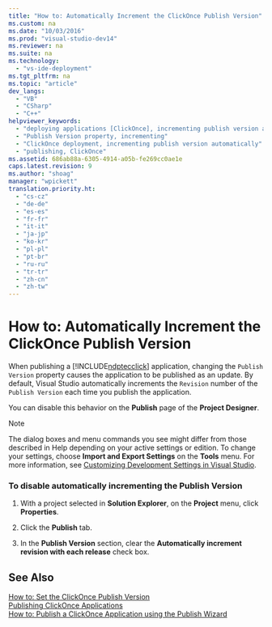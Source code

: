 ```yaml
---
title: "How to: Automatically Increment the ClickOnce Publish Version"
ms.custom: na
ms.date: "10/03/2016"
ms.prod: "visual-studio-dev14"
ms.reviewer: na
ms.suite: na
ms.technology: 
  - "vs-ide-deployment"
ms.tgt_pltfrm: na
ms.topic: "article"
dev_langs: 
  - "VB"
  - "CSharp"
  - "C++"
helpviewer_keywords: 
  - "deploying applications [ClickOnce], incrementing publish version automatically"
  - "Publish Version property, incrementing"
  - "ClickOnce deployment, incrementing publish version automatically"
  - "publishing, ClickOnce"
ms.assetid: 686ab88a-6305-4914-a05b-fe269cc0ae1e
caps.latest.revision: 9
ms.author: "shoag"
manager: "wpickett"
translation.priority.ht: 
  - "cs-cz"
  - "de-de"
  - "es-es"
  - "fr-fr"
  - "it-it"
  - "ja-jp"
  - "ko-kr"
  - "pl-pl"
  - "pt-br"
  - "ru-ru"
  - "tr-tr"
  - "zh-cn"
  - "zh-tw"
---
```

# How to: Automatically Increment the ClickOnce Publish Version
When publishing a [!INCLUDE[ndptecclick](../deployment/includes/ndptecclick_md.md)] application, changing the `Publish Version` property causes the application to be published as an update. By default, Visual Studio automatically increments the `Revision` number of the `Publish Version` each time you publish the application.  
  
 You can disable this behavior on the **Publish** page of the **Project Designer**.  
  
> [!NOTE]
>  The dialog boxes and menu commands you see might differ from those described in Help depending on your active settings or edition. To change your settings, choose **Import and Export Settings** on the **Tools** menu. For more information, see [Customizing Development Settings in Visual Studio](http://msdn.microsoft.com/22c4debb-4e31-47a8-8f19-16f328d7dcd3).  
  
### To disable automatically incrementing the Publish Version  
  
1.  With a project selected in **Solution Explorer**, on the **Project** menu, click **Properties**.  
  
2.  Click the **Publish** tab.  
  
3.  In the **Publish Version** section, clear the **Automatically increment revision with each release** check box.  
  
## See Also  
 [How to: Set the ClickOnce Publish Version](../deployment/how-to--set-the-clickonce-publish-version.md)   
 [Publishing ClickOnce Applications](../deployment/publishing-clickonce-applications.md)   
 [How to: Publish a ClickOnce Application using the Publish Wizard](../deployment/how-to--publish-a-clickonce-application-using-the-publish-wizard.md)